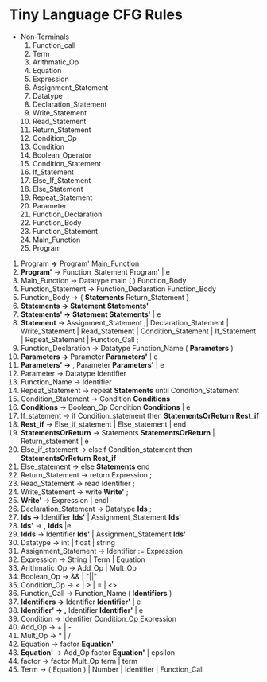 # Tiny Language CFG Rules

- Non-Terminals
    1. Function_call
    2. Term
    3. Arithmatic_Op 
    4. Equation
    5. Expression
    6. Assignment_Statement
    7. Datatype 
    8. Declaration_Statement
    9. Write_Statement
    10. Read_Statement
    11. Return_Statement
    12. Condition_Op 
    13. Condition
    14. Boolean_Operator 
    15. Condition_Statement
    16. If_Statement
    17. Else_If_Statement
    18. Else_Statement
    19. Repeat_Statement
    20. Parameter
    21. Function_Declaration
    22. Function_Body
    23. Function_Statement
    24. Main_Function
    25. Program
    
1. Program **→** Program' Main_Function
2. **Program'** → Function_Statement Program' | e
3. Main_Function → Datatype main ( ) Function_Body
4. Function_Statement → Function_Declaration Function_Body
5. Function_Body → { **Statements** Return_Statement }
6. **Statements →** **Statement** **Statements'**
7. **Statements' →** **Statement Statements'** | e
8. **Statement** → Assignment_Statement ;| Declaration_Statement | Write_Statement | Read_Statement | Condition_Statement | If_Statement | Repeat_Statement | Function_Call ;
9. Function_Declaration → Datatype Function_Name ( **Parameters** )
10. **Parameters →** Parameter **Parameters'** | e
11. **Parameters' →** , Parameter **Parameters'** | e
12. Parameter → Datatype Identifier
13. Function_Name → Identifier
14. Repeat_Statement → repeat **Statements** until Condition_Statement
15. Condition_Statement → Condition **Conditions** 
16. **Conditions** → Boolean_Op Condition **Conditions** | e
17. If_statement  → if Condition_statement then **StatementsOrReturn** **Rest_if** 
18. **Rest_if**  → Else_if_statement | Else_statement | end 
19. **StatementsOrReturn** → Statements **StatementsOrReturn** | Return_statement | e
19. Else_if_statement  → elseif Condition_statement then **StatementsOrReturn** **Rest_if** 
20. Else_statement  → else **Statements** end 
21. Return_Statement → return Expression ;
22. Read_Statement → read Identifier ;
23. Write_Statement → write **Write'** ;
24. **Write'** → Expression | endl 
25. Declaration_Statement → Datatype **Ids** ;
26. **Ids →** Identifier **Ids'** | Assignment_Statement **Ids'**
27. **Ids'** → , **Idds** |e
28.  **Idds** → Identifier **Ids'** | Assignment_Statement **Ids'**
29. Datatype → int | float | string
30. Assignment_Statement → Identifier := Expression 
31. Expression → String | Term | Equation
32. Arithmatic_Op → Add_Op | Mult_Op
33. Boolean_Op → && | "||"
34. Condition_Op → < | > | = | <>
35. Function_Call → Function_Name ( **Identifiers** )
36. **Identifiers →** Identifier **Identifier'** | e
37. **Identifier' → ,** Identifier **Identifier'** | e
38. Condition  →  Identifier Condition_Op Expression
39. Add_Op →  + | -
40. Mult_Op →  * | /
41. Equation →  factor **Equation'**
42. **Equation'** →  Add_Op factor **Equation'** | epsilon
43. factor →  factor Mult_Op term | term
44. Term →  ( Equation ) | Number | Identifier | Function_Call